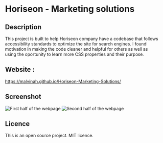 # Horiseon - Marketing solutions

## Description

This project is built to help Horiseon company have a codebase that follows accessibility standards to optimize the site for search engines. I found motivation in making the code cleaner and helpful for others as well as using the oportunity to learn more CSS properties and their purpose. 

## Website :

https://malvinah.github.io/Horiseon-Marketing-Solutions/

## Screenshot

![First half of the webpage](./asset/images/horiseon.jpg?raw=true "Horiseon 1")
![Second half of the webpage](./asset/images/horiseon2.jpg?raw=true "Horiseon 2")

 
## Licence

This is an open source project. MIT licence.